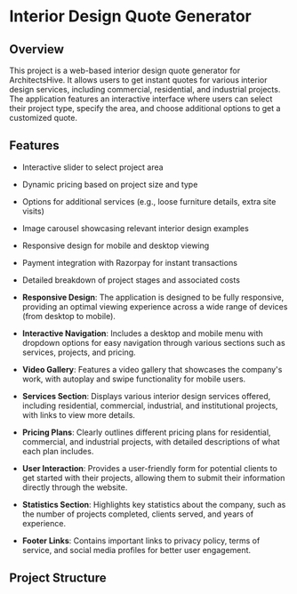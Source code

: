 # Interior Design Quote Generator

## Overview

This project is a web-based interior design quote generator for ArchitectsHive. It allows users to get instant quotes for various interior design services, including commercial, residential, and industrial projects. The application features an interactive interface where users can select their project type, specify the area, and choose additional options to get a customized quote.

## Features

- Interactive slider to select project area
- Dynamic pricing based on project size and type
- Options for additional services (e.g., loose furniture details, extra site visits)
- Image carousel showcasing relevant interior design examples
- Responsive design for mobile and desktop viewing
- Payment integration with Razorpay for instant transactions
- Detailed breakdown of project stages and associated costs


- **Responsive Design**: The application is designed to be fully responsive, providing an optimal viewing experience across a wide range of devices (from desktop to mobile).
- **Interactive Navigation**: Includes a desktop and mobile menu with dropdown options for easy navigation through various sections such as services, projects, and pricing.
- **Video Gallery**: Features a video gallery that showcases the company's work, with autoplay and swipe functionality for mobile users.
- **Services Section**: Displays various interior design services offered, including residential, commercial, industrial, and institutional projects, with links to view more details.
- **Pricing Plans**: Clearly outlines different pricing plans for residential, commercial, and industrial projects, with detailed descriptions of what each plan includes.
- **User Interaction**: Provides a user-friendly form for potential clients to get started with their projects, allowing them to submit their information directly through the website.
- **Statistics Section**: Highlights key statistics about the company, such as the number of projects completed, clients served, and years of experience.
- **Footer Links**: Contains important links to privacy policy, terms of service, and social media profiles for better user engagement.

## Project Structure
